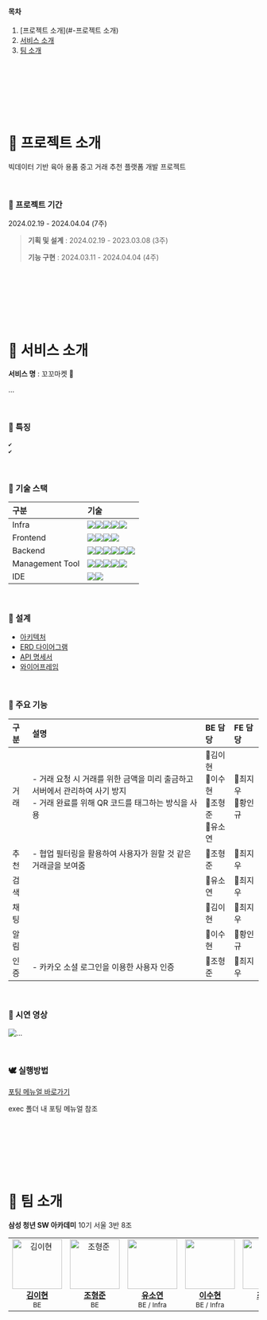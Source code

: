 #### 목차

1. [프로젝트 소개](#-프로젝트 소개)   
2. [서비스 소개](#-주요-기능)  
5. [팀 소개](#-팀-소개)  

<br><br><br><br><br><br>

# 🐔 프로젝트 소개

빅데이터 기반 육아 용품 중고 거래 추천 플랫폼 개발 프로젝트

<br>

### 🐤 프로젝트 기간
2024.02.19 - 2024.04.04 (7주)

> **기획 및 설계** : 2024.02.19 - 2023.03.08 (3주)
>
> **기능 구현** : 2024.03.11 - 2024.04.04 (4주)

<br><br><br><br><br><br>

# 🐓 서비스 소개 

**서비스 명** : 꼬꼬마켓 🐔

...

<br>

### 🦢 특징
    ✔ 
    ✔ 


<br>

### 🦅 기술 스택
|구분|기술|
|:---|:---|
|Infra|<img src="https://img.shields.io/badge/AWS EC2-FF9900?style=flat-square&logo=amazonec2&logoColor=white"><img src="https://img.shields.io/badge/NGINX-009639?style=flat-square&logo=nginx&logoColor=white"><img src="https://img.shields.io/badge/DOCKER-2496ED?style=flat-square&logo=docker&logoColor=white"><img src="https://img.shields.io/badge/UBUNTU-E95420?style=flat-square&logo=ubuntu&logoColor=white"><img src="https://img.shields.io/badge/JENKINS-D24939?style=flat-square&logo=jenkins&logoColor=white">|
|Frontend|<img src="https://img.shields.io/badge/HTML5-E34F26?style=flat-square&logo=html5&logoColor=white"><img src="https://img.shields.io/badge/CSS3-1572B6?style=flat-square&logo=css3&logoColor=white"><img src="https://img.shields.io/badge/TYPESCRIPT-3178C6?style=flat-square&logo=typescript&logoColor=white"><img src="https://img.shields.io/badge/NEXTJS-000000?style=flat-square&logo=nextdotjs&logoColor=white">|
|Backend|<img src="https://img.shields.io/badge/JAVA-FF4000?style=flat-square&logo=openjdk&logoColor=white"><img src="https://img.shields.io/badge/SPRING-6DB33F?style=flat-square&logo=spring&logoColor=white"><img src="https://img.shields.io/badge/HIBERNATE-59666C?style=flat-square&logo=hibernate&logoColor=white"><img src="https://img.shields.io/badge/MYSQL-4479A1?style=flat-square&logo=mysql&logoColor=white"><img src="https://img.shields.io/badge/REDIS-DC382D?style=flat-square&logo=redis&logoColor=white"><img src="https://img.shields.io/badge/KAKAO API-FFCD00?style=flat-square&logo=kakao&logoColor=white">|
|Management Tool|<img src="https://img.shields.io/badge/Jira-0052CC?style=flat-square&logo=Jira&logoColor=white"><img src="https://img.shields.io/badge/GitLab-FC6D26?style=flat-square&logo=GitLab&logoColor=white"><img src="https://img.shields.io/badge/MATTERMOST-0058CC?style=flat-square&logo=mattermost&logoColor=white"><img src="https://img.shields.io/badge/NOTION-000000?style=flat-square&logo=notion&logoColor=white"><img src="https://img.shields.io/badge/FIGMA-F24E1E?style=flat-square&logo=figma&logoColor=white">
|IDE|<img src="https://img.shields.io/badge/vscode-007ACC?style=flat-square&logo=visualstudiocode&logoColor=white"><img src="https://img.shields.io/badge/IntellJ IDEA-000000?style=flat-square&logo=intellijidea&logoColor=white">|

<br>

### 🦜 설계

- [아키텍처](#)
- [ERD 다이어그램](#)
- [API 명세서](#)
- [와이어프레임](#)

<br>

### 🦆 주요 기능

|구분|설명| BE 담당 | FE 담당 |
|:---|:---|:---|:---|
|거래|- 거래 요청 시 거래를 위한 금액을 미리 출금하고 서버에서 관리하여 사기 방지<br>- 거래 완료를 위해 QR 코드를 태그하는 방식을 사용|🐰김이현<br>🦝이수현<br>🐷조형준<br>🐹유소연|🐼최지우<br>🐻황인규|
|추천|- 협업 필터링을 활용하여 사용자가 원할 것 같은 거래글을 보여줌|🐷조형준|🐼최지우|
|검색||🐹유소연|🐼최지우|
|채팅||🐰김이현|🐼최지우|
|알림||🦝이수현|🐻황인규|
|인증|- 카카오 소셜 로그인을 이용한 사용자 인증|🐷조형준|🐼최지우|

<br>

### 🐣 시연 영상
![...](https://lulu-animation.com/wp-content/uploads/2022/05/test-gif.gif)

<br>

### 🕊 실행방법

[포팅 메뉴얼 바로가기](#)

exec 폴더 내 포팅 메뉴얼 참조

<br>
<br>
<br>
<br>
<br>
<br>

# 🐥 팀 소개 

**삼성 청년 SW 아카데미** 10기 서울 3반 8조

<table>
  <tbody>
    <tr>
        <td align="center">
            <a href="#">
            <img src="https://api.dicebear.com/8.x/big-smile/svg?seed=532914183365172048" width="100px" alt="김이현"/>
                <br/>
                <b>김이현</b>
            </a>
            <br/>
            <sub>BE</sub>
        </td>
        <td align="center">
            <a href="#">
            <img src="https://api.dicebear.com/8.x/big-smile/svg?seed=Cuddles" width="100px" alt="조형준"/>
                <br/>
                <b>조형준</b>
            </a>
            <br/>
            <sub>BE</sub>
        </td>
        <td align="center">
            <a href="#">
            <img src="https://api.dicebear.com/8.x/big-smile/svg?seed=973428650843541737" width="100px"/>
                <br/>
                <b>유소연</b>
            </a>
            <br/>
            <sub>BE / Infra</sub>
        </td>
        <td align="center">
            <a href="#">
            <img src="https://api.dicebear.com/8.x/big-smile/svg?seed=817256432089621410" width="100px"/>
                <br/>
                <b>이수현</b>
            </a>
            <br/>
            <sub>BE / Infra</sub>
        </td>
        <td align="center">
            <a href="#">
            <img src="https://api.dicebear.com/8.x/big-smile/svg?seed=306531512782191659" width="100px"/>
                <br/>
                <b>최지우</b>
            </a>
            <br/>
            <sub>FE</sub>
        </td>
        <td align="center">
            <a href="#">
            <img src="https://api.dicebear.com/8.x/big-smile/svg?seed=John-doe" width="100px"/>
                <br/>
                <b>황인규</b>
            </a>
            <br/>
            <sub>FE</sub>
        </td>
    </tr>
  </tbody>
</table>
